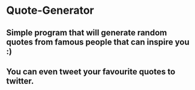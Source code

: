 # Quote-Generator
## Simple program that will generate random quotes from famous people that can inspire you :)
## You can even tweet your favourite quotes to twitter.
